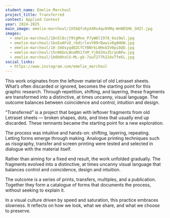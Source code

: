 ```yaml
---
student_name: Emelie Marchoul
project_title: Transferred
context: Applied Context
year: 2024-2025
main_image: emelie-marchoul/1X5bQfcKyX4Rx4qv0VMq-WnNDSHk_SH2l.jpg
images:
  - emelie-marchoul/1Dn5l8cjY9tgMne_P7yW6lI978_6nz9wl.jpg
  - emelie-marchoul/1boEaAFvD_rbdirlevY09rDwwiv0gAHUW.jpg
  - emelie-marchoul/10-34Osyqd8ZCfCYBNrkL0HxbIV0pibQD.jpg
  - emelie-marchoul/15n96bnLWnaMX17nM_Yj0dZ4u3SryUAPw.jpg
  - emelie-marchoul/1b0b0hsCU-ML-gk-7uuT277h224xTfm5L.jpg
social_links:
  - https://www.instagram.com/emelie_marchoul
---
```

This work originates from the leftover material of old Letraset sheets. What’s often discarded or ignored, becomes the starting point for this graphic research. Through repetition, shifting, and layering, these fragments are transformed into a distinctive, at times uncanny, visual language. The outcome balances between coincidence and control, intuition and design.

“Transferred” is a project that began with leftover fragments from old Letraset sheets — broken shapes, dots, and lines that usually end up discarded. These remnants became the starting point for a new exploration.

The process was intuitive and hands-on: shifting, layering, repeating. Letting forms emerge through making. Analogue printing techniques such as risography, transfer and screen printing were tested and selected in dialogue with the material itself.

Rather than aiming for a fixed end result, the work unfolded gradually. The fragments evolved into a distinctive, at times uncanny visual language that balances control and coincidence, design and intuition.

The outcome is a series of prints, transfers, multiples, and a publication. Together they form a catalogue of forms that documents the process, without seeking to explain it.

In a visual culture driven by speed and saturation, this practice embraces slowness. It reflects on how we look, what we share, and what we choose to preserve.